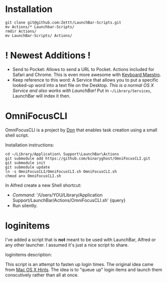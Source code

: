 # Installation #

	git clone git@github.com:Zettt/LaunchBar-Scripts.git
	mv Actions/* Launchbar-Scripts/
	rmdir Actions/
	mv LaunchBar-Scripts/ Actions/

# ! Newest Additions ! #

* Send to Pocket: Allows to send a URL to Pocket. Actions included for Safari and Chrome. This is even more awesome with [Keyboard Maestro](http://mosx.tumblr.com/post/34720575388).
* Keep reference to this word: A Service that allows you to put a specific looked-up word into a text file on the Desktop. *This is a normal OS X Service and also works with LaunchBar!* Put in `~/Library/Services`, LaunchBar will index it then.

# OmniFocusCLI #

OmniFocusCLI is a project by [Don](https://github.com/binaryghost/OmniFocusCLI) that enables task creation using a small shell script.  

Installation instructions:

	cd ~/Library/Application\ Support\LaunchBar\Actions
	git submodule add https://github.com/binaryghost/OmniFocusCLI.git
	git submodule init
	git submodule update
	ln -s OmniFocusCLI/OmniFocusCLI.sh OmniFocusCLI.sh
	chmod a+x OmniFocusCLI.sh

In Alfred create a new Shell shortcut:

* *Command:* '/Users/YOU/Library/Application Support/LaunchBar/Actions/OmniFocusCLI.sh' {query}
* Run silently.

# loginitems #

I've added a script that is **not** meant to be used with LaunchBar, Alfred or any other launcher. I assumed it's just a nice script to share.

loginitems description:

This script is an attempt to fasten up login times. The original idea came from [Mac OS X Hints](http://hints.macworld.com/article.php?story=20091108173250445). The idea is to "queue up" login items and launch them conscutively rather than all at once.

